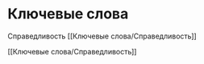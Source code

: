 # Ключевые слова

Справедливость  [[Ключевые слова/Справедливость]]

[[Ключевые слова/Справедливость]]